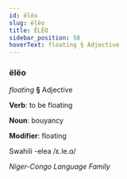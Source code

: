 ```yaml
---
id: ëlëo
slug: ëlëo
title: ËLËO
sidebar_position: 58
hoverText: floating § Adjective
---
```


### ëlëo

*floating* **§** Adjective

**Verb**: to be floating

**Noun**: bouyancy

**Modifier**: floating

Swahili -elea /ɛ.le.ɑ/

*Niger-Congo Language Family*